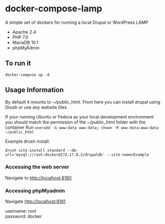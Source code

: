 # docker-compose-lamp
A simple set of dockers for running a local Drupal or WordPress LAMP
- Apache 2.4
- PHP 7.0
- MariaDB 10.1 
- phpMyAdmin

## To run it
`docker-compose up -d`

## Usage Information

By default it mounts to ~/public_html.  From here you can install drupal using Drush or use any website files. 

If your running Ubuntu or Fedora as your local development environment you should match the permission of the ~/public_html folder with the container
Run `useradd -G www-data www-data; chown -R www-data:www-data ~/public_html`

Example drush install:

`drush site-install standard --db-url='mysql://root:docker@172.17.0.2/drupaldb' --site-name=Example`

### Accessing the web server

Navigate to [http://localhost:8180](http://localhost:8180)

### Accessing phpMyadmin

Navigate [http://localhost:8181](http://localhost:8181) 

username: root  
password: docker
